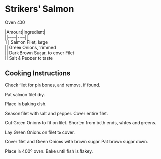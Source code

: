 # Strikers' Salmon  
  
Oven 400  
  
|Amount|Ingredient|  
||----|----||  
1 | Salmon Filet, large  
|| Green Onions, trimmed  
|| Dark Brown Sugar, to cover Filet  
|| Salt & Pepper to taste  
  
## Cooking Instructions  
Check filet for pin bones, and remove, if found.  
  
Pat salmon filet dry.  
  
Place in baking dish.  
  
Season filet with salt and pepper. Cover entire filet.  
  
Cut Green Onions to fit on filet. Shorten from both ends, whtes and greens.  
  
Lay Green Onions on filet to cover.  
  
Cover filet and Green Onions with brown sugar. Pat brown sugar down.  
  
Place in 400º oven. Bake until fish is flakey.  
  